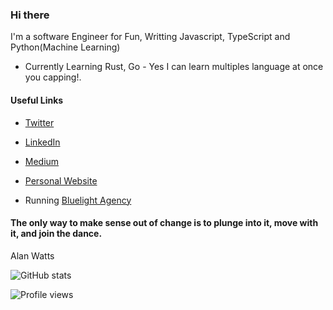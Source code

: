 ### Hi there 
I'm a software Engineer for Fun, Writting  Javascript, TypeScript and Python(Machine Learning)

- Currently Learning Rust, Go - Yes I can learn multiples language at once you capping!. 

#### Useful Links
- [Twitter](https://twitter.com/feezyhendrix)
- [LinkedIn](https://www.linkedin.com/in/feezyhendrix/)
- [Medium](https://medium.com/@hafeezraheem)
- [Personal Website](https://feezyhendrix.github.io/)

- Running [Bluelight Agency](http://bluelight.com.ng/)


#### The only way to make sense out of change is to plunge into it, move with it, and join the dance. 
Alan Watts

![GitHub stats](https://github-readme-stats.vercel.app/api?username=feezyhendrix&show_icons=true)  

![Profile views](https://gpvc.arturio.dev/[FeezyHendrix])
